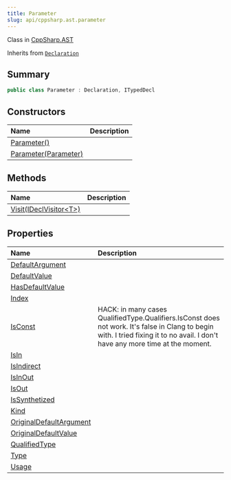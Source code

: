 ```yaml
---
title: Parameter
slug: api/cppsharp.ast.parameter
---
```

Class in [CppSharp.AST](/api/cppsharp/ast)

Inherits from [`Declaration`](/api/cppsharp/ast/declaration)

## Summary



```csharp
public class Parameter : Declaration, ITypedDecl
```

## Constructors

|Name|Description|
|:---|:---|
|[Parameter\(\)](/api/cppsharp/ast/parameter//ctor-1)||
|[Parameter\(Parameter\)](/api/cppsharp/ast/parameter//ctor-2)||

## Methods

|Name|Description|
|:---|:---|
|[Visit\(IDeclVisitor\<T\>\)](/api/cppsharp/ast/parameter/visit)||

## Properties

|Name|Description|
|:---|:---|
|[DefaultArgument](/api/cppsharp/ast/parameter/defaultargument)||
|[DefaultValue](/api/cppsharp/ast/parameter/defaultvalue)||
|[HasDefaultValue](/api/cppsharp/ast/parameter/hasdefaultvalue)||
|[Index](/api/cppsharp/ast/parameter/index)||
|[IsConst](/api/cppsharp/ast/parameter/isconst)|HACK: in many cases QualifiedType.Qualifiers.IsConst does not work. It's false in Clang to begin with. I tried fixing it to no avail. I don't have any more time at the moment.|
|[IsIn](/api/cppsharp/ast/parameter/isin)||
|[IsIndirect](/api/cppsharp/ast/parameter/isindirect)||
|[IsInOut](/api/cppsharp/ast/parameter/isinout)||
|[IsOut](/api/cppsharp/ast/parameter/isout)||
|[IsSynthetized](/api/cppsharp/ast/parameter/issynthetized)||
|[Kind](/api/cppsharp/ast/parameter/kind)||
|[OriginalDefaultArgument](/api/cppsharp/ast/parameter/originaldefaultargument)||
|[OriginalDefaultValue](/api/cppsharp/ast/parameter/originaldefaultvalue)||
|[QualifiedType](/api/cppsharp/ast/parameter/qualifiedtype)||
|[Type](/api/cppsharp/ast/parameter/type)||
|[Usage](/api/cppsharp/ast/parameter/usage)||

